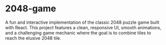 # 2048-game
A fun and interactive implementation of the classic 2048 puzzle game built with React. This project features a clean, responsive UI, smooth animations, and a challenging game mechanic where the goal is to combine tiles to reach the elusive 2048 tile.
